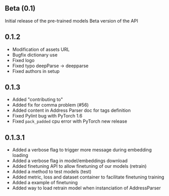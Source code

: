 ## Beta (0.1)
Initial release of the pre-trained models
Beta version of the API

## 0.1.2

- Modification of assets URL
- Bugfix dictionary use
- Fixed logo
- Fixed typo deepParse -> deepparse
- Fixed authors in setup

## 0.1.3

- Added "contributing to"
- Added fix for comma problem (#56)
- Added content in Address Parser doc for tags definition
- Fixed Pylint bug with PyTorch 1.6 
- Fixed `pack_padded` cpu error with PyTorch new release

## 0.1.3.1

- Added a verbose flag to trigger more message during embedding loading
- Added a verbose flag in model/embeddings download
- Added finetuning API to allow finetuning of our models (retrain)
- Added a method to test models (test)
- Added metric, loss and dataset container to facilitate finetuning training
- Added a example of finetuning
- Added way to load retrain model when instanciation of AddressParser

